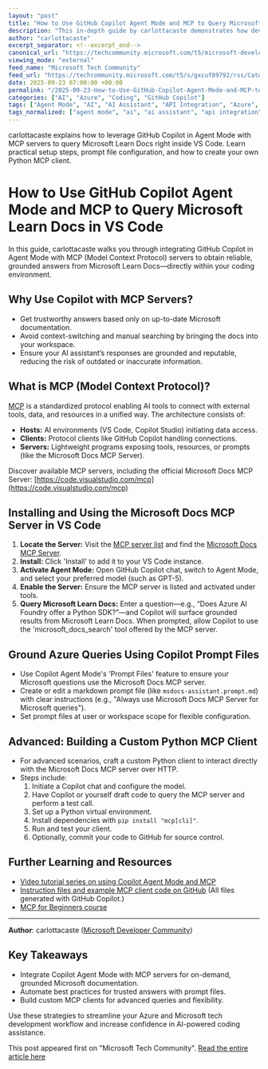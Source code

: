 ```yaml
---
layout: "post"
title: "How to Use GitHub Copilot Agent Mode and MCP to Query Microsoft Learn Docs in VS Code"
description: "This in-depth guide by carlottacaste demonstrates how developers can connect GitHub Copilot in Agent Mode with MCP (Model Context Protocol) servers to get accurate, grounded answers directly from Microsoft Learn Docs within Visual Studio Code. The tutorial covers installation, configuration, prompt file best practices, and building a custom Python MCP client to boost trustworthiness and productivity when working with Microsoft and Azure technologies in your development environment."
author: "carlottacaste"
excerpt_separator: <!--excerpt_end-->
canonical_url: "https://techcommunity.microsoft.com/t5/microsoft-developer-community/use-copilot-and-mcp-to-query-microsoft-learn-docs/ba-p/4455835"
viewing_mode: "external"
feed_name: "Microsoft Tech Community"
feed_url: "https://techcommunity.microsoft.com/t5/s/gxcuf89792/rss/Category?category.id=Azure"
date: 2025-09-23 07:00:00 +00:00
permalink: "/2025-09-23-How-to-Use-GitHub-Copilot-Agent-Mode-and-MCP-to-Query-Microsoft-Learn-Docs-in-VS-Code.html"
categories: ["AI", "Azure", "Coding", "GitHub Copilot"]
tags: ["Agent Mode", "AI", "AI Assistant", "API Integration", "Azure", "Coding", "Community", "Copilot Studio", "Developer Productivity", "Extension Installation", "GitHub Copilot", "Grounded Answers", "MCP", "Microsoft Documentation", "Microsoft Learn Docs", "Prompt Engineering", "Python", "VS Code"]
tags_normalized: ["agent mode", "ai", "ai assistant", "api integration", "azure", "coding", "community", "copilot studio", "developer productivity", "extension installation", "github copilot", "grounded answers", "mcp", "microsoft documentation", "microsoft learn docs", "prompt engineering", "python", "vs code"]
---
```


carlottacaste explains how to leverage GitHub Copilot in Agent Mode with MCP servers to query Microsoft Learn Docs right inside VS Code. Learn practical setup steps, prompt file configuration, and how to create your own Python MCP client.<!--excerpt_end-->

# How to Use GitHub Copilot Agent Mode and MCP to Query Microsoft Learn Docs in VS Code

In this guide, carlottacaste walks you through integrating GitHub Copilot in Agent Mode with MCP (Model Context Protocol) servers to obtain reliable, grounded answers from Microsoft Learn Docs—directly within your coding environment.

## Why Use Copilot with MCP Servers?

- Get trustworthy answers based only on up-to-date Microsoft documentation.
- Avoid context-switching and manual searching by bringing the docs into your workspace.
- Ensure your AI assistant’s responses are grounded and reputable, reducing the risk of outdated or inaccurate information.

## What is MCP (Model Context Protocol)?

[MCP](https://modelcontextprotocol.io/docs/getting-started/intro) is a standardized protocol enabling AI tools to connect with external tools, data, and resources in a unified way. The architecture consists of:

- **Hosts:** AI environments (VS Code, Copilot Studio) initiating data access.
- **Clients:** Protocol clients like GitHub Copilot handling connections.
- **Servers:** Lightweight programs exposing tools, resources, or prompts (like the Microsoft Docs MCP Server).

Discover available MCP servers, including the official Microsoft Docs MCP Server: [https://code.visualstudio.com/mcp](https://code.visualstudio.com/mcp)

## Installing and Using the Microsoft Docs MCP Server in VS Code

1. **Locate the Server:** Visit the [MCP server list](https://code.visualstudio.com/mcp) and find the [Microsoft Docs MCP Server](https://github.com/microsoftdocs/mcp).
2. **Install:** Click 'Install' to add it to your VS Code instance.
3. **Activate Agent Mode:** Open GitHub Copilot chat, switch to Agent Mode, and select your preferred model (such as GPT-5).
4. **Enable the Server:** Ensure the MCP server is listed and activated under tools.
5. **Query Microsoft Learn Docs:** Enter a question—e.g., “Does Azure AI Foundry offer a Python SDK?”—and Copilot will surface grounded results from Microsoft Learn Docs. When prompted, allow Copilot to use the 'microsoft_docs_search' tool offered by the MCP server.

## Ground Azure Queries Using Copilot Prompt Files

- Use Copilot Agent Mode's 'Prompt Files' feature to ensure your Microsoft questions use the Microsoft Docs MCP server.
- Create or edit a markdown prompt file (like `msdocs-assistant.prompt.md`) with clear instructions (e.g., "Always use Microsoft Docs MCP Server for Microsoft queries").
- Set prompt files at user or workspace scope for flexible configuration.

## Advanced: Building a Custom Python MCP Client

- For advanced scenarios, craft a custom Python client to interact directly with the Microsoft Docs MCP server over HTTP.
- Steps include:
  1. Initiate a Copilot chat and configure the model.
  2. Have Copilot or yourself draft code to query the MCP server and perform a test call.
  3. Set up a Python virtual environment.
  4. Install dependencies with `pip install "mcp[cli]"`.
  5. Run and test your client.
  6. Optionally, commit your code to GitHub for source control.

## Further Learning and Resources

- [Video tutorial series on using Copilot Agent Mode and MCP](#)
- [Instruction files and example MCP client code on GitHub](https://github.com/carlotta94c/ms-docs-mcp-client) (All files generated with GitHub Copilot.)
- [MCP for Beginners course](https://aka.ms/mc-for-beginners)

---

**Author**: carlottacaste  ([Microsoft Developer Community](https://techcommunity.microsoft.com/t5/user/viewprofilepage/user-id/1310161))

## Key Takeaways

- Integrate Copilot Agent Mode with MCP servers for on-demand, grounded Microsoft documentation.
- Automate best practices for trusted answers with prompt files.
- Build custom MCP clients for advanced queries and flexibility.

Use these strategies to streamline your Azure and Microsoft tech development workflow and increase confidence in AI-powered coding assistance.

This post appeared first on "Microsoft Tech Community". [Read the entire article here](https://techcommunity.microsoft.com/t5/microsoft-developer-community/use-copilot-and-mcp-to-query-microsoft-learn-docs/ba-p/4455835)
